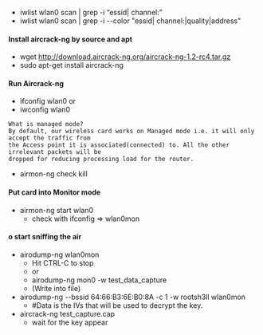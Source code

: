 * iwlist wlan0 scan | grep -i “essid\| channel:”
* iwlist wlan0 scan | grep -i --color "essid\| channel:\|quality\|address"
#### Install aircrack-ng by source and apt
* wget http://download.aircrack-ng.org/aircrack-ng-1.2-rc4.tar.gz
* sudo apt-get install aircrack-ng 
#### Run Aircrack-ng
* ifconfig wlan0 
or
* iwconfig wlan0
```
What is managed mode?
By default, our wireless card works on Managed mode i.e. it will only accept the traffic from 
the Access point it is associated(connected) to. All the other irrelevant packets will be 
dropped for reducing processing load for the router.
```
* airmon-ng check kill
#### Put card into Monitor mode
* airmon-ng start wlan0
    * check with ifconfig => wlan0mon
#### o start sniffing the air
* airodump-ng wlan0mon
    * Hit CTRL-C to stop
    * or 
    * airodump-ng mon0 -w test_data_capture
    * (Write into file)
* airodump-ng --bssid 64:66:B3:6E:B0:8A -c 1 -w rootsh3ll wlan0mon
    * #Data is the IVs that will be used to decrypt the key.
* aircrack-ng test_capture.cap
    * wait for the key appear
